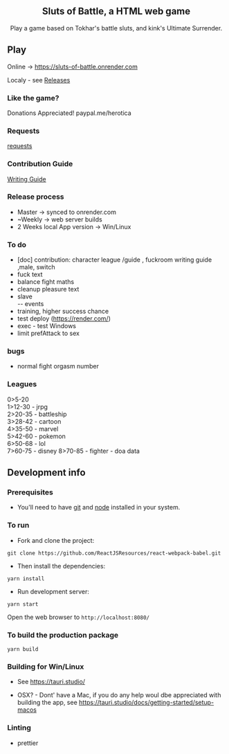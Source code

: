 <p align="center">
    <h2 align="center">Sluts of Battle, a HTML web game<br></h2>
</p>

<p align="center">
  Play a game based on Tokhar's battle sluts, and kink's Ultimate Surrender.

## Play

Online -> https://sluts-of-battle.onrender.com

Localy - see [Releases](https://github.com/herotica/sl-of-battle/releases)

### Like the game?

Donations Appreciated!
paypal.me/herotica

### Requests

[requests](docs/requests.md)

### Contribution Guide

[Writing Guide](docs/WritingGuide.md)

### Release process

- Master -> synced to onrender.com
- ~Weekly -> web server builds
- 2 Weeks local App version -> Win/Linux

### To do

- [doc] contribution:  character league /guide , fuckroom writing guide ,male, switch   
- fuck text   
- balance fight maths   
- cleanup pleasure text   
- slave    
  -- events    
- training, higher success chance
- test deploy (https://render.com/)
- exec - test Windows
- limit prefAttack to sex

### bugs

- normal fight orgasm number

### Leagues

0>5-20   
1>12-30 - jrpg   
2>20-35 - battleship   
3>28-42 - cartoon   
4>35-50 - marvel    
5>42-60 - pokemon   
6>50-68 - lol  
7>60-75 - disney 
8>70-85 - fighter - doa data   

## Development info

### Prerequisites

- You'll need to have [git](https://git-scm.com/) and [node](https://nodejs.org/en/) installed in your system.

### To run

- Fork and clone the project:

```
git clone https://github.com/ReactJSResources/react-webpack-babel.git
```

- Then install the dependencies:

```
yarn install
```

- Run development server:

```
yarn start
```

Open the web browser to `http://localhost:8080/`

### To build the production package

```
yarn build
```

### Building for Win/Linux

- See https://tauri.studio/

- OSX? - Dont' have a Mac, if you do any help woul dbe appreciated with building the app, see https://tauri.studio/docs/getting-started/setup-macos


### Linting

- prettier
